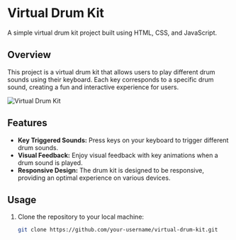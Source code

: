 # Virtual Drum Kit

A simple virtual drum kit project built using HTML, CSS, and JavaScript.

## Overview

This project is a virtual drum kit that allows users to play different drum sounds using their keyboard. Each key corresponds to a specific drum sound, creating a fun and interactive experience for users.

![Virtual Drum Kit](link-to-an-image-of-your-drum-kit)

## Features

- **Key Triggered Sounds:** Press keys on your keyboard to trigger different drum sounds.
- **Visual Feedback:** Enjoy visual feedback with key animations when a drum sound is played.
- **Responsive Design:** The drum kit is designed to be responsive, providing an optimal experience on various devices.

## Usage

1. Clone the repository to your local machine:

   ```bash
   git clone https://github.com/your-username/virtual-drum-kit.git
